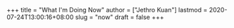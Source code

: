 +++
title = "What I'm Doing Now"
author = ["Jethro Kuan"]
lastmod = 2020-07-24T13:00:16+08:00
slug = "now"
draft = false
+++
